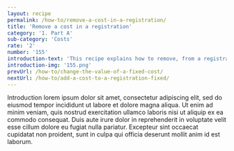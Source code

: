 ```yaml
---
layout: recipe
permalink: /how-to/remove-a-cost-in-a-registration/
title: 'Remove a cost in a registration'
category: '1. Part A'
sub-category: 'Costs'
rate: '2'
number: '155'
introduction-text: 'This recipe explains how to remove, from a registration, a cost that does not apply anymore.'
introduction-img: '155.png'
prevUrl: /how-to/change-the-value-of-a-fixed-cost/
nextUrl: /how-to/add-a-cost-to-a-registration-fixed/
---
```


Introduction lorem ipsum dolor sit amet, consectetur adipiscing elit, sed do eiusmod tempor incididunt ut labore et dolore magna aliqua. Ut enim ad minim veniam, quis nostrud exercitation ullamco laboris nisi ut aliquip ex ea commodo consequat. Duis aute irure dolor in reprehenderit in voluptate velit esse cillum dolore eu fugiat nulla pariatur. Excepteur sint occaecat cupidatat non proident, sunt in culpa qui officia deserunt mollit anim id est laborum.

